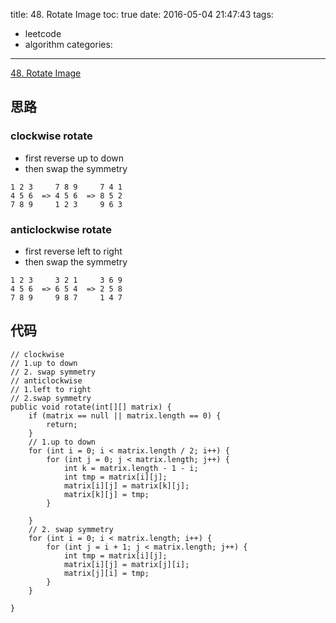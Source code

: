title: 48. Rotate Image
toc: true
date: 2016-05-04 21:47:43
tags:
- leetcode
- algorithm
categories:
---
[48. Rotate Image](https://leetcode.com/problems/rotate-image/)

## 思路

### clockwise rotate

- first reverse up to down
- then swap the symmetry 

```
1 2 3     7 8 9     7 4 1
4 5 6  => 4 5 6  => 8 5 2
7 8 9     1 2 3     9 6 3
```

### anticlockwise rotate
- first reverse left to right
-  then swap the symmetry

```
1 2 3     3 2 1     3 6 9
4 5 6  => 6 5 4  => 2 5 8
7 8 9     9 8 7     1 4 7
```

## 代码

```
// clockwise
// 1.up to down
// 2. swap symmetry
// anticlockwise
// 1.left to right
// 2.swap symmetry
public void rotate(int[][] matrix) {
	if (matrix == null || matrix.length == 0) {
		return;
	}
	// 1.up to down
	for (int i = 0; i < matrix.length / 2; i++) {
		for (int j = 0; j < matrix.length; j++) {
			int k = matrix.length - 1 - i;
			int tmp = matrix[i][j];
			matrix[i][j] = matrix[k][j];
			matrix[k][j] = tmp;
		}

	}
	// 2. swap symmetry
	for (int i = 0; i < matrix.length; i++) {
		for (int j = i + 1; j < matrix.length; j++) {
			int tmp = matrix[i][j];
			matrix[i][j] = matrix[j][i];
			matrix[j][i] = tmp;
		}
	}

}

```
